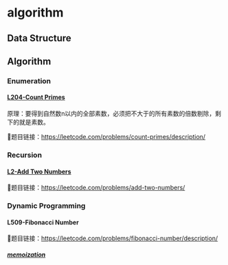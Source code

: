 # algorithm

## Data Structure

## Algorithm

### Enumeration

#### [L204-Count Primes](./src/algorithm/1.Enumeration/L204-Count%20Primes.py)

原理：要得到自然数n以内的全部素数，必须把不大于的所有素数的倍数剔除，剩下的就是素数。

🔗题目链接：https://leetcode.com/problems/count-primes/description/

### Recursion
#### [L2-Add Two Numbers](./src/algorithm/2.Recursion/L2-AddTwoNumbers.py)
🔗题目链接：https://leetcode.com/problems/add-two-numbers/


### Dynamic Programming
#### L509-Fibonacci Number
🔗题目链接：https://leetcode.com/problems/fibonacci-number/description/
##### [memoization](./src/algorithm/3.dynamic-programming/fibonacci/1.memoization.py)
